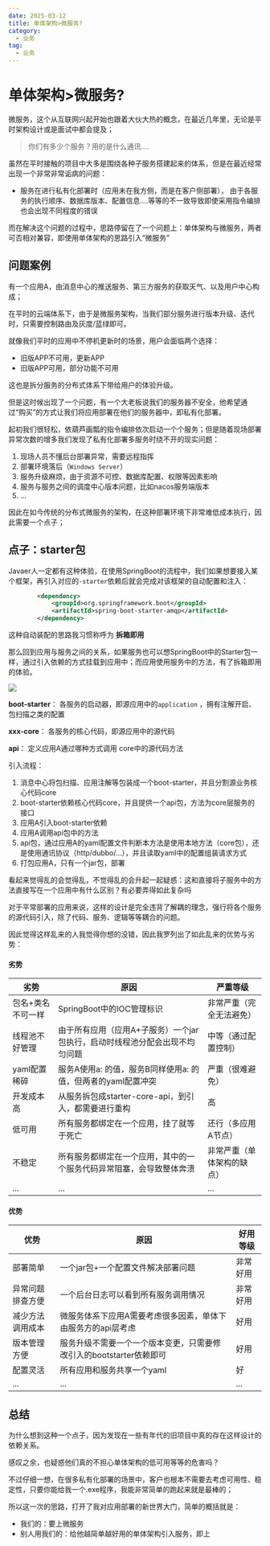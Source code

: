 ```yaml
---
date: 2025-03-12
title: 单体架构>微服务?
category: 
  - 业务
tag:
  - 业务
---
```

# 单体架构>微服务?

微服务，这个从互联网兴起开始也跟着大伙大热的概念，在最近几年里，无论是平时架构设计或是面试中都会提及；

> 你们有多少个服务？用的是什么通讯....

虽然在平时接触的项目中大多是围绕各种子服务搭建起来的体系，但是在最近经常出现一个非常非常诟病的问题：

- 服务在进行私有化部署时（应用未在我方侧，而是在客户侧部署）， 由于各服务的执行顺序、数据库版本、配置信息....等等的不一致导致即使采用指令编排也会出现不同程度的错误

而在解决这个问题的过程中，思路停留在了一个问题上：单体架构与微服务，两者可否相对兼容，即使用单体架构的思路引入“微服务”

## 问题案例

有一个应用A，由消息中心的推送服务、第三方服务的获取天气、以及用户中心构成；

在平时的云端体系下，由于是微服务架构，当我们部分服务进行版本升级、迭代时，只需要控制路由及灰度/蓝绿即可。

就像我们平时的应用中不停机更新时的场景，用户会面临两个选择：

- 旧版APP不可用，更新APP
- 旧版APP可用，部分功能不可用

这也是拆分服务的分布式体系下带给用户的体验升级。

但是这时候出现了一个问题，有一个大老板说我们的服务器不安全，他希望通过“购买”的方式让我们将应用部署在他们的服务器中，即私有化部署。

起初我们很轻松，依葫芦画瓢的指令编排依次启动一个个服务；但是随着现场部署异常次数的增多我们发现了私有化部署多服务时绕不开的现实问题：

1. 现场人员不懂后台部署异常，需要远程指挥
2. 部署环境落后（`Windows Server`）
3. 服务升级麻烦，由于资源不可控、数据库配置、权限等因素影响
4. 服务与服务之间的调度中心版本问题，比如nacos服务端版本
5. ...

因此在如今传统的分布式微服务的架构，在这种部署环境下非常难低成本执行，因此需要一个点子；

## 点子：starter包

Javaer人一定都有这种体验，在使用SpringBoot的流程中，我们如果想要接入某个框架，再引入对应的`-starter`依赖后就会完成对该框架的自动配置和注入：

```xml
        <dependency>
            <groupId>org.springframework.boot</groupId>
            <artifactId>spring-boot-starter-amqp</artifactId>
        </dependency>
```

这种自动装配的思路我习惯称呼为 **拆箱即用** 

那么回到应用与服务之间的关系，如果服务也可以想SpringBoot中的Starter包一样，通过引入依赖的方式挂载到应用中；而应用使用服务中的方法，有了拆箱即用的体验。

![](C:\Users\leyunone\AppData\Roaming\Typora\typora-user-images\image-20250312234753049.png)

**boot-starter**： 各服务的启动器，即源应用中的`application` ，拥有注解开启、包扫描之类的配置

**xxx-core**： 各服务的核心代码，即源应用中的源代码

**api**： 定义应用A通过哪种方式调用 core中的源代码方法

引入流程：

1. 消息中心将包扫描、应用注解等包装成一个boot-starter，并且分割源业务核心代码core
2. boot-starter依赖核心代码core，并且提供一个api包，方法为core层服务的接口
3. 应用A引入boot-starter依赖
4. 应用A调用api包中的方法
5. api包，通过应用A的yaml配置文件判断本方法是使用本地方法（core包），还是使用通讯协议（http/dubbo/...），并且读取yaml中的配置组装请求方式
6. 打包应用A，只有一个jar包，部署

看起来觉得乱的会觉得乱，不觉得乱的会升起一起疑惑：这和直接将子服务中的方法直接写在一个应用中有什么区别？有必要弄得如此复杂吗

对于平常部署的应用来说，这样的设计是完全违背了解耦的理念，强行将各个服务的源代码引入，除了代码、服务、逻辑等等耦合的问题。

因此觉得这样乱来的人我觉得你想的没错，因此我罗列出了如此乱来的优势与劣势：

#### 劣势

| 劣势              | 原因                                                         | 严重等级                   |
| ----------------- | ------------------------------------------------------------ | -------------------------- |
| 包名+类名不可一样 | SpringBoot中的IOC管理标识                                    | 非常严重（完全无法避免）   |
| 线程池不好管理    | 由于所有应用（应用A+子服务）一个jar包执行，启动时线程池分配会出现不均匀问题 | 中等（通过配置控制）       |
| yaml配置稀碎      | 服务A使用a:  的值，服务B同样使用a: 的值，但两者的yaml配置冲突 | 严重（很难避免）           |
| 开发成本高        | 从服务拆包成starter-core-api，到引入，都需要进行重构         | 高                         |
| 低可用            | 所有服务都绑定在一个应用，挂了就等于死亡                     | 还行（多应用A节点）        |
| 不稳定            | 所有服务都绑定在一个应用，其中的一个服务代码异常阻塞，会导致整体奔溃 | 非常严重（单体架构的缺点） |
| ...               | ...                                                          | ...                        |

#### 优势

| 优势             | 原因                                                         | 好用等级 |
| ---------------- | ------------------------------------------------------------ | -------- |
| 部署简单         | 一个jar包+一个配置文件解决部署问题                           | 非常好用 |
| 异常问题排查方便 | 一个后台日志可以看到所有服务调用情况                         | 非常好用 |
| 减少方法调用成本 | 微服务体系下应用A需要考虑很多因素，单体下由服务方的api层考虑 | 好用     |
| 版本管理方便     | 服务升级不需要一个一个版本变更，只需要修改引入的bootstarter依赖即可 | 好用     |
| 配置灵活         | 所有应用和服务共享一个yaml                                   | 好       |
| ...              | ...                                                          | ...      |

## 总结

为什么想到这种一个点子，因为发现在一些有年代的旧项目中真的存在这样设计的依赖关系。

感叹之余，也疑惑他们真的不担心单体架构的低可用等等的危害吗？

不过仔细一想，在很多私有化部署的场景中，客户也根本不需要去考虑可用性、稳定性，只要你能给我一个.exe程序，我能非常简单的跑起来就是最棒的；

所以这一次的思路，打开了我对应用部署的新世界大门，简单的概括就是：

- 我们的：要上微服务
- 别人用我们的：给他越简单越好用的单体架构引入服务，即上
